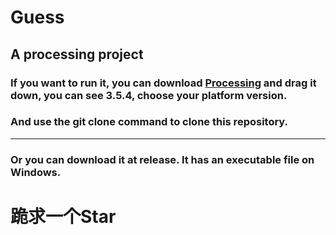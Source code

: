 # Guess
## A processing project
### If you want to run it, you can download <a href="https://processing.org/download" target="_blank">Processing</a> and drag it down, you can see 3.5.4, choose your platform version.
### And use the git clone command to clone this repository.

-------------------------------------------------------------------------

### Or you can download it at release. It has an executable file on Windows.
# 跪求一个Star
